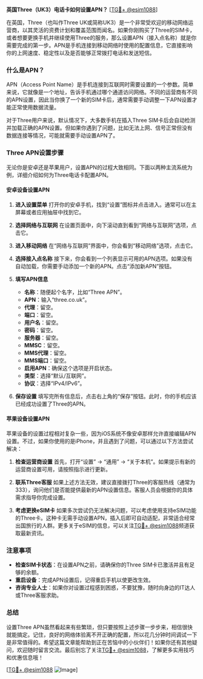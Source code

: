 **英国Three（UK3）电话卡如何设置APN？** [[TG💪+ @esim1088](https://t.me/s/esim1088)]

在英国，Three（也叫作Three UK或简称UK3）是一个非常受欢迎的移动网络运营商，以其灵活的资费计划和覆盖范围而闻名。如果你刚购买了Three的SIM卡，或者想要更换手机并继续使用Three的服务，那么设置APN（接入点名称）就是你需要完成的第一步。APN是手机连接到移动网络时使用的配置信息，它直接影响你的上网速度、稳定性以及是否能够正常拨打电话和发送短信。

### 什么是APN？

APN（Access Point Name）是手机连接到互联网时需要设置的一个参数。简单来说，它就像是一个地址，告诉手机通过哪个通道访问网络。不同的运营商有不同的APN设置，因此当你换了一个新的SIM卡后，通常需要手动调整一下APN设置才能正常使用数据流量。

对于Three用户来说，默认情况下，大多数手机在插入Three SIM卡后会自动检测并加载正确的APN设置。但如果你遇到了问题，比如无法上网、信号正常但没有数据连接等情况，可能就需要手动设置APN了。

### Three APN设置步骤

无论你是安卓还是苹果用户，设置APN的过程大致相同。下面以两种主流系统为例，详细介绍如何为Three电话卡配置APN。

#### 安卓设备设置APN

1. **进入设置菜单**
   打开你的安卓手机，找到“设置”图标并点击进入。通常可以在主屏幕或者应用抽屉中找到它。

2. **选择网络与互联网**
   在设置页面中，向下滚动直到看到“网络与互联网”选项，点击它。

3. **进入移动网络**
   在“网络与互联网”界面中，你会看到“移动网络”选项，点击它。

4. **选择接入点名称**
   接下来，你会看到一个列表显示可用的APN选项。如果没有自动加载，你需要手动添加一个新的APN。点击“添加新APN”按钮。

5. **填写APN信息**
   - **名称**：随便起个名字，比如“Three APN”。
   - **APN**：输入“three.co.uk”。
   - **代理**：留空。
   - **端口**：留空。
   - **用户名**：留空。
   - **密码**：留空。
   - **服务器**：留空。
   - **MMSC**：留空。
   - **MMS代理**：留空。
   - **MMS端口**：留空。
   - **启用APN**：确保这个选项是开启状态。
   - **类型**：选择“默认/互联网”。
   - **协议**：选择“IPv4/IPv6”。

6. **保存设置**
   填写完所有信息后，点击右上角的“保存”按钮。此时，你的手机应该已经成功设置了Three的APN。

#### 苹果设备设置APN

苹果设备的设置过程相对复杂一些，因为iOS系统不像安卓那样允许直接编辑APN设置。不过，如果你使用的是iPhone，并且遇到了问题，可以通过以下方法尝试解决：

1. **检查运营商设置**
   首先，打开“设置” -> “通用” -> “关于本机”。如果提示有新的运营商设置可用，请按照指示进行更新。

2. **联系Three客服**
   如果上述方法无效，建议直接拨打Three的客服热线（通常为333），询问他们是否能提供最新的APN设置信息。客服人员会根据你的具体需求指导你完成设置。

3. **考虑更换eSIM卡**
   如果多次尝试仍无法解决问题，可以考虑使用支持eSIM功能的Three卡。这种卡无需手动设置APN，插入后即可自动适配，非常适合经常出国旅行的人群。更多关于eSIM的信息，可以关注[TG💪+ @esim1088](https://t.me/s/esim1088)频道获取最新资讯。

### 注意事项

- **检查SIM卡状态**：在设置APN之前，请确保你的Three SIM卡已激活并且有足够的余额。
- **重启设备**：完成APN设置后，记得重启手机以使更改生效。
- **咨询专业人士**：如果你对设置过程感到困惑，不要犹豫，随时向身边的IT达人或Three客服求助。

### 总结

设置Three APN虽然看起来有些繁琐，但只要按照上述步骤一步步来，相信很快就能搞定。记住，良好的网络体验离不开正确的配置，所以花几分钟时间调试一下是非常值得的。希望这篇文章能帮助到正在苦恼中的小伙伴们！如果你还有其他疑问，欢迎随时留言交流。最后别忘了关注[TG💪+ @esim1088](https://t.me/s/esim1088)，了解更多实用技巧和优惠信息哦！

[[TG💪+ @esim1088](https://t.me/s/esim1088) ![Image](https://i.postimg.cc/4NQfJmqS/Snipaste-2025-05-13-00-14-12.png)]